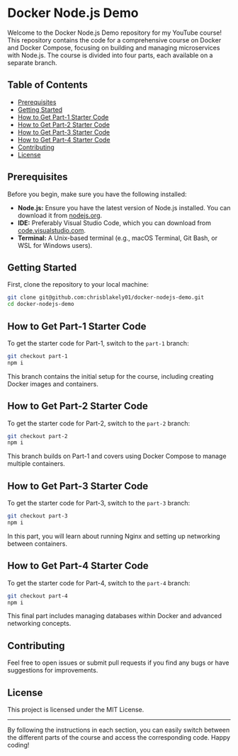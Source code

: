# Docker Node.js Demo

Welcome to the Docker Node.js Demo repository for my YouTube course! This repository contains the code for a comprehensive course on Docker and Docker Compose, focusing on building and managing microservices with Node.js. The course is divided into four parts, each available on a separate branch.

## Table of Contents

- [Prerequisites](#prerequisites)
- [Getting Started](#getting-started)
- [How to Get Part-1 Starter Code](#how-to-get-part-1-starter-code)
- [How to Get Part-2 Starter Code](#how-to-get-part-2-starter-code)
- [How to Get Part-3 Starter Code](#how-to-get-part-3-starter-code)
- [How to Get Part-4 Starter Code](#how-to-get-part-4-starter-code)
- [Contributing](#contributing)
- [License](#license)

## Prerequisites

Before you begin, make sure you have the following installed:

- **Node.js:** Ensure you have the latest version of Node.js installed. You can download it from [nodejs.org](https://nodejs.org/).
- **IDE:** Preferably Visual Studio Code, which you can download from [code.visualstudio.com](https://code.visualstudio.com/).
- **Terminal:** A Unix-based terminal (e.g., macOS Terminal, Git Bash, or WSL for Windows users).

## Getting Started

First, clone the repository to your local machine:

```bash
git clone git@github.com:chrisblakely01/docker-nodejs-demo.git
cd docker-nodejs-demo
```

## How to Get Part-1 Starter Code

To get the starter code for Part-1, switch to the `part-1` branch:

```bash
git checkout part-1
npm i
```

This branch contains the initial setup for the course, including creating Docker images and containers.

## How to Get Part-2 Starter Code

To get the starter code for Part-2, switch to the `part-2` branch:

```bash
git checkout part-2
npm i
```

This branch builds on Part-1 and covers using Docker Compose to manage multiple containers.

## How to Get Part-3 Starter Code

To get the starter code for Part-3, switch to the `part-3` branch:

```bash
git checkout part-3
npm i
```

In this part, you will learn about running Nginx and setting up networking between containers.

## How to Get Part-4 Starter Code

To get the starter code for Part-4, switch to the `part-4` branch:

```bash
git checkout part-4
npm i
```

This final part includes managing databases within Docker and advanced networking concepts.

## Contributing

Feel free to open issues or submit pull requests if you find any bugs or have suggestions for improvements.

## License

This project is licensed under the MIT License.

---

By following the instructions in each section, you can easily switch between the different parts of the course and access the corresponding code. Happy coding!
